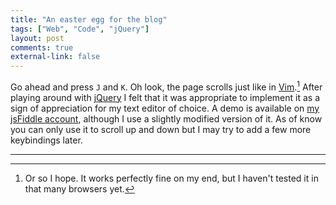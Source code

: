 ```yaml
---
title: "An easter egg for the blog"
tags: ["Web", "Code", "jQuery"]
layout: post
comments: true
external-link: false
---
```


Go ahead and press `J` and `K`. Oh look, the page scrolls just like in [Vim](http://www.vim.org/ "Vim").[^20130331-1] After playing around with [jQuery](http://jquery.com/ "jQuery") I felt that it was appropriate to implement it as a sign of appreciation for my text editor of choice. A demo is available on [my jsFiddle account](http://jsfiddle.net/gummesson/Jyp98/ "jQuery Vim keybindings demo"), although I use a slightly modified version of it. As of know you can only use it to scroll up and down but I may try to add a few more keybindings later.

***

[^20130331-1]: Or so I hope. It works perfectly fine on my end, but I haven't tested it in that many browsers yet.
